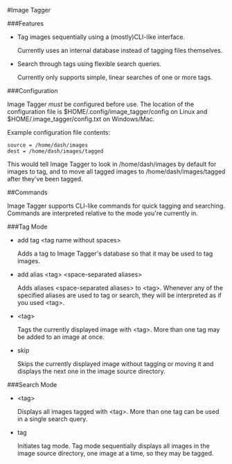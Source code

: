 #Image Tagger

###Features 

* Tag images sequentially using a (mostly)CLI-like interface. 
  
  Currently uses an internal database instead of tagging files themselves.

* Search through tags using flexible search queries.

  Currently only supports simple, linear searches of one or more tags. 

###Configuration

Image Tagger _must_ be configured before use. The location of the configuration file is $HOME/.config/image\_tagger/config on Linux and $HOME/.image\_tagger/config.txt on Windows/Mac. 

Example configuration file contents:

```
source = /home/dash/images
dest = /home/dash/images/tagged
```

This would tell Image Tagger to look in /home/dash/images by default for images to tag, and to move all tagged images to /home/dash/images/tagged after they've been tagged.

##Commands

Image Tagger supports CLI-like commands for quick tagging and searching. Commands are interpreted relative to the mode you're currently in.

###Tag Mode
* add tag \<tag name without spaces\>

  Adds a tag to Image Tagger's database so that it may be used to tag images.
* add alias \<tag\> \<space-separated aliases\>

  Adds aliases \<space-separated aliases\> to \<tag\>. Whenever any of the specified aliases are used to tag or search, they will be interpreted as if you used \<tag\>.
* \<tag\>

  Tags the currently displayed image with \<tag\>. More than one tag may be added to an image at once.
* skip

  Skips the currently displayed image without tagging or moving it and displays the next one in the image source directory. 

###Search Mode
* \<tag\>

  Displays all images tagged with \<tag\>. More than one tag can be used in a single search query. 
* tag 

  Initiates tag mode. Tag mode sequentially displays all images in the image source directory, one image at a time, so they may be tagged.
